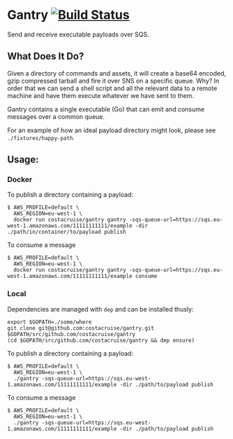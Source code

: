 # Gantry [![Build Status](https://travis-ci.org/costacruise/gantry.svg?branch=master)](https://travis-ci.org/costacruise/gantry)

Send and receive executable payloads over SQS.

## What Does It Do?

Given a directory of commands and assets, it will create a base64 encoded, gzip
compressed tarball and fire it over SNS on a specific queue. Why? In order that
we can send a shell script and all the relevant data to a remote machine and
have them execute whatever we have sent to them.

Gantry contains a single executable (Go) that can emit and consume messages
over a common queue.

For an example of how an ideal payload directory might look, please see
`./fixtures/happy-path`.

## Usage:

### Docker

To publish a directory containing a payload:

    $ AWS_PROFILE=default \
      AWS_REGION=eu-west-1 \
      docker run costacruise/gantry gantry -sqs-queue-url=https://sqs.eu-west-1.amazonaws.com/11111111111/example -dir ./path/in/container/to/payload publish

To consume a message

    $ AWS_PROFILE=default \
      AWS_REGION=eu-west-1 \
      docker run costacruise/gantry gantry -sqs-queue-url=https://sqs.eu-west-1.amazonaws.com/11111111111/example consume

### Local
Dependencies are managed with `dep` and can be installed thusly:

    export $GOPATH=./some/where
    git clone git@github.com:costacruise/gantry.git $GOPATH/src/github.com/costacruise/gantry
    (cd $GOPATH/src/github.com/costacruise/gantry && dep ensure)

To publish a directory containing a payload:

    $ AWS_PROFILE=default \
      AWS_REGION=eu-west-1 \
      ./gantry -sqs-queue-url=https://sqs.eu-west-1.amazonaws.com/11111111111/example -dir ./path/to/payload publish

To consume a message

    $ AWS_PROFILE=default \
      AWS_REGION=eu-west-1 \
      ./gantry -sqs-queue-url=https://sqs.eu-west-1.amazonaws.com/11111111111/example -dir ./path/to/payload publish

